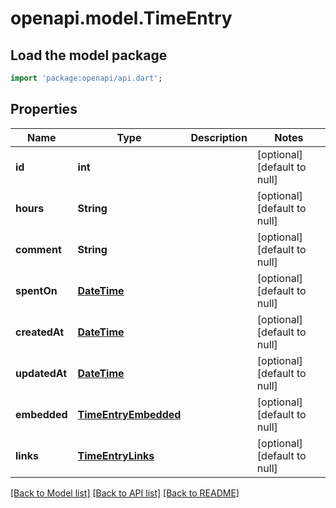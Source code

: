 # openapi.model.TimeEntry

## Load the model package
```dart
import 'package:openapi/api.dart';
```

## Properties
Name | Type | Description | Notes
------------ | ------------- | ------------- | -------------
**id** | **int** |  | [optional] [default to null]
**hours** | **String** |  | [optional] [default to null]
**comment** | **String** |  | [optional] [default to null]
**spentOn** | [**DateTime**](DateTime.md) |  | [optional] [default to null]
**createdAt** | [**DateTime**](DateTime.md) |  | [optional] [default to null]
**updatedAt** | [**DateTime**](DateTime.md) |  | [optional] [default to null]
**embedded** | [**TimeEntryEmbedded**](TimeEntryEmbedded.md) |  | [optional] [default to null]
**links** | [**TimeEntryLinks**](TimeEntryLinks.md) |  | [optional] [default to null]

[[Back to Model list]](../README.md#documentation-for-models) [[Back to API list]](../README.md#documentation-for-api-endpoints) [[Back to README]](../README.md)


